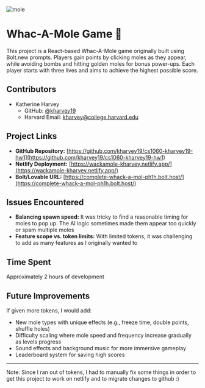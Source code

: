 ![mole](https://github.com/user-attachments/assets/50861d06-fef3-43b0-8b46-98917915ab01)

# Whac-A-Mole Game 🎯

This project is a React-based Whac-A-Mole game originally built using Bolt.new prompts. Players gain points by clicking moles as they appear, while avoiding bombs and hitting golden moles for bonus power-ups. Each player starts with three lives and aims to achieve the highest possible score.

## Contributors
- Katherine Harvey  
  - GitHub: [@kharvey19](https://github.com/kharvey19)  
  - Harvard Email: kharvey@college.harvard.edu  

## Project Links
- **GitHub Repository:** [https://github.com/kharvey19/cs1060-kharvey19-hw1](https://github.com/kharvey19/cs1060-kharvey19-hw1)
- **Netlify Deployment:** [https://wackamole-kharvey.netlify.app/](https://wackamole-kharvey.netlify.app/)  
- **Bolt/Lovable URL:** [https://complete-whack-a-mol-ph1h.bolt.host/](https://complete-whack-a-mol-ph1h.bolt.host/)

## Issues Encountered
- **Balancing spawn speed:** It was tricky to find a reasonable timing for moles to pop up. The AI logic sometimes made them appear too quickly or spam multiple moles
- **Feature scope vs. token limits:** With limited tokens, it was challenging to add as many features as I originally wanted to

## Time Spent
Approximately 2 hours of development

## Future Improvements
If given more tokens, I would add:
- New mole types with unique effects (e.g., freeze time, double points, shuffle holes)
- Difficulty scaling where mole speed and frequency increase gradually as levels progress
- Sound effects and background music for more immersive gameplay
- Leaderboard system for saving high scores

------------
Note: Since I ran out of tokens, I had to manually fix some things in order to get this project to work on netlify and to migrate changes to github :)
